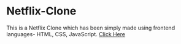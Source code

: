 # Netflix-Clone
This is a Netflix Clone which has been simply made using frontend languages- HTML, CSS, JavaScript.
[Click Here](http://127.0.0.1:5500/INDEX.HTML)

